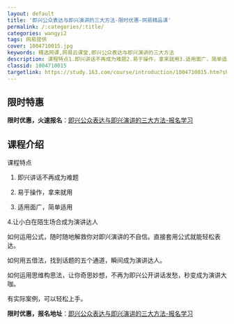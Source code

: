 ```yaml
---
layout: default
title: '即兴公众表达与即兴演讲的三大方法-限时优惠-网易精品课'
permalink: /:categories/:title/
categories: wangyi2
tags: 网易提供
cover: 1004710015.jpg
keywords: 精选网课,网易云课堂,即兴公众表达与即兴演讲的三大方法
description: 课程特点1.即兴讲话不再成为难题2.易于操作，拿来就用3.适用面广，简单适用4.让小白在陌生场合成为演讲达人如何运用公式
classid: 1004710015
targetlink: https://study.163.com/course/introduction/1004710015.htm?share=1&shareId=1025206652&utm_campaign=share&utm_medium=iphoneShare&utm_source=&utm_u=1025206652
---
```


## 限时特惠

**限时优惠，火速报名**：[即兴公众表达与即兴演讲的三大方法-报名学习](https://study.163.com/course/introduction/1004710015.htm?share=1&shareId=1025206652&utm_campaign=share&utm_medium=iphoneShare&utm_source=&utm_u=1025206652)

## 课程介绍

课程特点

1. 即兴讲话不再成为难题

2. 易于操作，拿来就用

3. 适用面广，简单适用

4.让小白在陌生场合成为演讲达人

 

如何运用公式，随时随地解救你对即兴演讲的不自信。直接套用公式就能轻松表达。

如何用五借法，找到话题的五个通道，瞬间成为演讲达人。

如何运用思维构思法，让你奇思妙想，不再为即兴公开讲话发愁，秒变成为演讲大咖。

有实际案例，可以轻松上手。

**限时优惠，报名地址**：[即兴公众表达与即兴演讲的三大方法-报名学习](https://study.163.com/course/introduction/1004710015.htm?share=1&shareId=1025206652&utm_campaign=share&utm_medium=iphoneShare&utm_source=&utm_u=1025206652)

